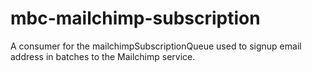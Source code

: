 mbc-mailchimp-subscription
==========================

A consumer for the mailchimpSubscriptionQueue used to signup email address in batches to the Mailchimp service.
